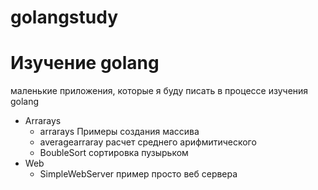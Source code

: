 # golangstudy
<h1>Изучение golang</h1>
маленькие приложения, которые я буду писать в процессе изучения golang
<ul>
    <li>
        Arrarays
        <ul>
            <li>arrarays Примеры создания массива</li>
            <li>averagearraray расчет среднего арифмитического</li>
            <li>BoubleSort сортировка пузырьком</li>
        </ul>
    </li>
    <li>
        Web
        <ul>
            <li>SimpleWebServer пример просто веб сервера</li>
        </ul>
    </li>
</ul>